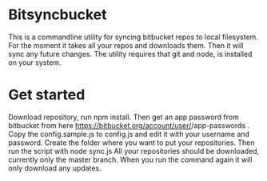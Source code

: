 
# Bitsyncbucket


This is a commandline utility for syncing bitbucket repos to local filesystem. For the moment it takes all your repos and downloads them. Then it will sync any future changes.
The utility requires that git and node, is installed on your system.

# Get started

Download repository, run npm install. Then get an app password from bitbucket from here https://bitbucket.org/account/user/<your username>/app-passwords . Copy the config.sample.js to config.js and edit it with your username and password.
Create the folder where you want to put your repositories. Then run the script with node sync.js All your repositories should be downloaded, currently only the master branch. When you run the command again it will only download any updates. 

